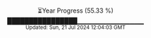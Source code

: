 <p align="center">
⏳Year Progress (55.33 %)<br>
████████████████▁▁▁▁▁▁▁▁▁▁▁▁▁▁ <br>
<sub>Updated: Sun, 21 Jul 2024 12:04:03 GMT</sub>
</p>

